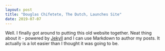 ```yaml
---
layout: post
title: "Douglas Chifetete, The Dutch, Launches Site"
date: 2019-07-07
---
```


Well. I finally got around to putting this old website together. Neat thing about it - powered by [Jekyll](http://jekyllrb.com) and I can use Markdown to author my posts. It actually is a lot easier than I thought it was going to be.